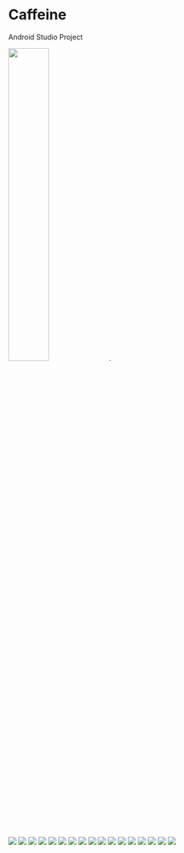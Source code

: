 # Caffeine
Android Studio Project

<img src="ss1" width="40%">.

![](ss1.png)
![](ss2.png)
![](ss3.png)
![](ss4.png)
![](ss5.png)
![](ss6.png)
![](ss7.png)
![](ss8.png)
![](ss9.png)
![](ss10.png)
![](ss11.png)
![](ss12.png)
![](ss13.png)
![](ss14.png)
![](ss15.png)
![](ss16.png)
![](ss17.png)
